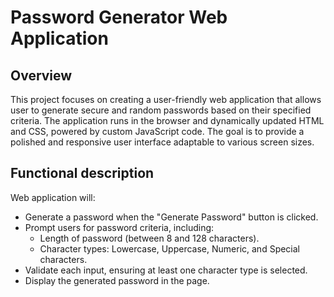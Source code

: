 # Password Generator Web Application

## Overview

This project focuses on creating a user-friendly web application that allows user to generate secure and random passwords based on their specified criteria. The application runs in the browser and dynamically updated HTML and CSS, powered by custom JavaScript code. The goal is to provide a polished and responsive user interface adaptable to various screen sizes.

## Functional description

Web application will:
- Generate a password when the "Generate Password" button is clicked.
- Prompt users for password criteria, including:
    - Length of password (between 8 and 128 characters).
    - Character types: Lowercase, Uppercase, Numeric, and Special characters.
- Validate each input, ensuring at least one character type is selected.
- Display the generated password in the page.
